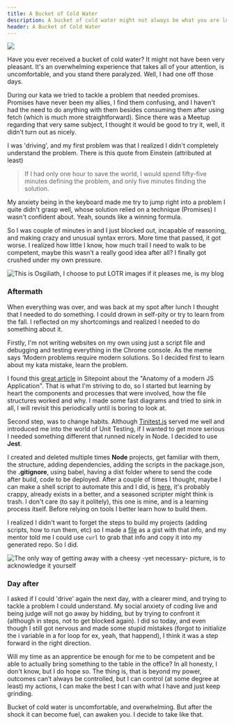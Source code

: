 ```yaml
---
title: A Bucket of Cold Water
description: A bucket of cold water might not always be what you are looking for, but sometimes it can become a tool.
header: A Bucket of Cold Water
---
```

![](http://www.mdpparish.com/wp-content/uploads/2014/08/bucket-1.jpg)


Have you ever received a bucket of cold water? It might not have been very pleasant. It's an overwhelming experience that takes all of your attention, is uncomfortable, and you stand there paralyzed. Well, I had one off those days.


During our kata we tried to tackle a problem that needed promises. Promises have never been my allies, I find them confusing, and I haven't had the need to do anything with them besides consuming them after using fetch (which is much more straightforward). Since there was a Meetup regarding that very same subject, I thought it would be good to try it, well, it didn’t turn out as nicely.


I was 'driving', and my first problem was that I realized I didn't completely understand the problem. There is this quote from Einstein (attributed at least)


>If I had only one hour to save the world, I would spend fifty-five minutes defining the problem, and only five minutes finding the solution.


My anxiety being in the keyboard made me try to jump right into a problem I quite didn't grasp well, whose solution relied on a technique (Promises) I wasn't confident about. Yeah, sounds like a winning formula.


So I was couple of minutes in and I just blocked out, incapable of reasoning, and making crazy and unusual syntax errors. More time that passed, it got worse. I realized how little I know, how much trail I need to walk to be competent, maybe this wasn't a really good idea after all? I finally got crushed under my own pressure. 


![This is Osgiliath, I choose to put LOTR images if it pleases me, is my blog](https://i0.wp.com/www.tor.com/wp-content/uploads/2016/06/Archt_style_Men-1-740x380.png?resize=740%2C380&type=vertical&quality=100)


### Aftermath


When everything was over, and was back at my spot after lunch I thought that I needed to do something. I could drown in self-pity or try to learn from the fall. I reflected on my shortcomings  and realized I needed to do something about it.


Firstly, I'm not writing websites on my own using just a script file and debugging and testing everything in the Chrome console. As the meme says ‘Modern problems require modern solutions. So I decided first to learn about my kata mistake, learn the problem.


I found this [great article](https://www.sitepoint.com/anatomy-of-a-modern-javascript-application/) in Sitepoint about the "Anatomy of a modern JS Application". That is what I'm striving to do, so I started but learning by heart the components and processes that were involved, how the file structures worked and why. I made some fast diagrams and tried to sink in all, I will revisit this periodically until is boring to look at.


Second step, was to change habits. Although [Tinitest.js](https://github.com/joewalnes/jstinytest) served me well and introduced me into the world of Unit Testing, if I wanted to get more serious I needed something different that runned nicely in Node. I decided to use **Jest**.


I created and deleted multiple times **Node** projects, get familiar with them, the structure, adding dependencies, adding the scripts in the package.json, the **.gitignore**, using babel, having a dist folder where to send the code after build, code to be deployed. After a couple of times I thought, maybe I can make a shell script to automate this and I did, is [here](https://gist.github.com/Ceheiss/fa8c6f01cde6b223513134e5636ef4d7), it's probably crappy, already exists in a better, and a seasoned scripter might think is trash.  I don't care (to say it politely), this one is mine, and is a learning process itself. Before relying on tools I better learn how to build them. 


I realized I didn't want to forget the steps to build my projects (adding scripts, how to run them, etc) so I made a [file](https://gist.github.com/Ceheiss/37cc7d21e87202722beb5cdc4840968d) as a gist with that info, and my mentor told me I could use `curl` to grab that info and copy it into my generated repo. So I did.


![The only way of getting away with a cheesy -yet necessary- picture, is to acknowledge it yourself](https://karenberg.com/wp-content/uploads/2019/02/19-2-17-kb-kitisa-sm.jpg)


### Day after
I asked if I  could 'drive' again the next day, with a clearer mind, and trying to tackle a problem I could understand. My social anxiety of coding live and being judge will not go away by hidding, but by trying to confront it (although in steps, not to get blocked again). I did so today, and even though I still got nervous and made some stupid mistakes (forgot to initialize the i variable in a for loop for ex, yeah, that happend), I think it was a step forward in the right direction.


Will my time as an apprentice be enough for me to be competent and be able to actually bring something to the table in the office? In all honesty, I don't know, but I do hope so. The thing is, that is beyond my power, outcomes can’t always be controlled, but I can control (at some degree at least) my actions, I can make the best I can with what I have and just keep grinding.


Bucket of cold water is uncomfortable, and overwhelming. But after the shock it can become fuel, can awaken you. I decide to take like that.
